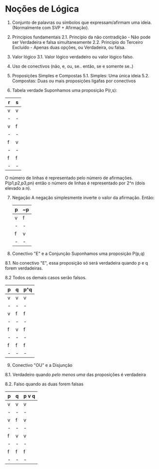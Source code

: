 # Noções de Lógica

1. Conjunto de palavras ou símbolos que expressam/afirmam uma ideia. (Normalmente com SVP + Afirmação).

2. Principios fundamentais
   2.1. Princípio da não contradição - Não pode ser Verdadeira e falsa simultaneamente
   2.2. Principio do Terceiro Excluído - Apenas duas opções, ou Verdadeira, ou falsa.

3. Valor lógico
   3.1. Valor lógico verdadeiro ou valor lógico falso.

4. Uso de conectivos
   (não, e, ou, se.. então, se e somente se..)

5. Proposições Simples e Compostas
   5.1. Simples: Uma única ideia
   5.2. Compostas: Duas ou mais proposições ligafas por conectivos

6. Tabela verdade
   Suponhamos uma proposição P(r,s):

| r   | s   |
| --- | --- |
| v   | v   |
| -   | -   |
| v   | f   |
| -   | -   |
| f   | v   |
| -   | -   |
| f   | f   |
| -   | -   |

O número de linhas é representado pelo número de afirmações.
P(p1,p2,p3,pn) então o número de linhas é representado por 2^n (dois elevado a n).

7. Negação
   A negação simplesmente inverte o valor da afirmação. Então:

   | p   | ~p  |
   | --- | --- |
   | v   | f   |
   | -   | -   |
   | f   | v   |
   | -   | -   |

8. Conectivo "E" e a Conjunção
   Suponhamos uma proposição P(p,q)

8.1. No conectivo "E", essa proposição só será verdadeira quando p e q forem verdadeiras.

8.2 Todos os demais casos serão falsos.

| p   | q   | p^q |
| --- | --- | --- |
| v   | v   | v   |
| -   | -   | -   |
| v   | f   | f   |
| -   | -   | -   |
| f   | v   | f   |
| -   | -   | -   |
| f   | f   | f   |
| -   | -   | -   |

9. Conectivo "OU" e a Disjunção

8.1. Verdadeiro quando _pelo menos uma_ das proposições é verdadeira

8.2. Falso quando as duas forem falsas

| p   | q   | p v q |
| --- | --- | ----- |
| v   | v   | v     |
| -   | -   | -     |
| v   | f   | v     |
| -   | -   | -     |
| f   | v   | v     |
| -   | -   | -     |
| f   | f   | f     |
| -   | -   | -     |
